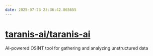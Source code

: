 ```yaml
---
date: 2025-07-23 23:36:42.865655
---
```


# [taranis-ai/taranis-ai](https://github.com/taranis-ai/taranis-ai)

AI-powered OSINT tool for gathering and analyzing unstructured data